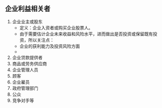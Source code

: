 ## 企业利益相关者
1. 企业业主或股东
   + 定义：企业入资者或购买企业股票人。
   + 由于需要估计企业未来收益和风险水平，进而做出是否投资或保留既有投资，所以关注点：
    + 企业的获利能力及投资风险方面
    + 
2. 企业贷款提供者
3. 商品或劳务供应商
4. 企业管理人员
5. 顾客
6. 企业雇员
7. 政府管理部门
8. 公众
9.  竞争对手等